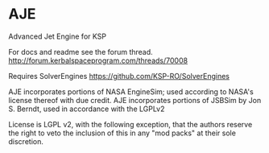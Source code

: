 AJE
===

Advanced Jet Engine for KSP

For docs and readme see the forum thread.
http://forum.kerbalspaceprogram.com/threads/70008

Requires SolverEngines
https://github.com/KSP-RO/SolverEngines

AJE incorporates portions of NASA EngineSim; used according to NASA's license thereof with due credit.
AJE incorporates portions of JSBSim by  Jon S. Berndt, used in accordance with the LGPLv2

License is LGPL v2, with the following exception, that the authors reserve the right to veto the inclusion of this in any "mod packs" at their sole discretion.
